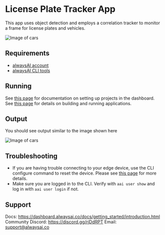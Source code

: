 # License Plate Tracker App
This app uses object detection and employs a correlation tracker to monitor a frame for license plates and vehicles.

![Image of cars](/Users/lilamullany/Downloads/hero_cars.png)

## Requirements
- [alwaysAI account](https://alwaysai.co/auth?register=true)
- [alwaysAI CLI tools](https://dashboard.alwaysai.co/docs/getting_started/development_computer_setup.html)

## Running
See [this page](https://alwaysai.co/docs/getting_started/working_with_projects.html) for documentation on setting up projects in the dashboard. See [this page](https://alwaysai.co/blog/building-and-deploying-apps-on-alwaysai) for details on building and running applications.

## Output
You should see output similar to the image shown here

![Image of cars](/Users/lilamullany/Downloads/hero_cars.png)

## Troubleshooting
- If you are having trouble connecting to your edge device, use the CLI configure command to reset the device. Please see [this page](https://alwaysai.co/docs/reference/cli_commands.html) for more details.
- Make sure you are logged in to the CLI. Verify with ```aai user show``` and log in with ```aai user login``` if not. 

## Support
Docs: https://dashboard.alwaysai.co/docs/getting_started/introduction.html
Community Discord: https://discord.gg/rjDdRPT
Email: support@alwaysai.co


